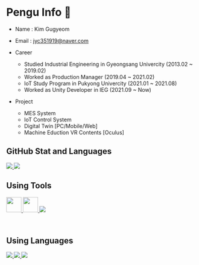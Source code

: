 
# Pengu Info :speech_balloon:

- Name : Kim Gugyeom
- Email : jyc351919@naver.com

- Career
  - Studied Industrial Engineering in Gyeongsang Univercity (2013.02 ~ 2019.02)
  - Worked as Production Manager (2019.04 ~ 2021.02)
  - IoT Study Program in Pukyong Univercity (2021.01 ~ 2021.08)
  - Worked as Unity Developer in IEG (2021.09 ~ Now)
- Project
  - MES System
  - IoT Control System
  - Digital Twin [PC/Mobile/Web]
  - Machine Eduction VR Contents [Oculus]

## GitHub Stat and Languages
<p align='left'>
  <a href="https://github.com/kg4543">
    <img src="https://github-readme-stats.vercel.app/api?username=kg4543&theme=onedark&show_icons=true"/>
    <img src="https://github-readme-stats.vercel.app/api/top-langs/?username=kg4543&theme=onedark&layout=compact"/>
  </a>
</p>

## Using Tools
<p align='left'>
  <a href="https://github.com/kg4543">
    <img height="40" src="https://img.icons8.com/color/48/000000/visual-studio-2022.png">
    <img height="40" src="https://img.icons8.com/fluent/48/000000/visual-studio-code-2019.png">
    <img src="https://img.icons8.com/fluent/48/000000/unity.png"/>
  </a>
</p>
<br/>

## Using Languages
<p align='left'>
  <a href="https://github.com/kg4543">
    <img src="https://img.icons8.com/color/48/000000/c-programming.png"/>
    <img src="https://img.icons8.com/color/48/000000/c-plus-plus-logo.png"/>
    <img src="https://img.icons8.com/color/50/000000/c-sharp-logo.png"/>
  </a>
</p>

<br/>

